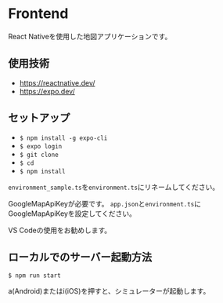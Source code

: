 # Frontend
React Nativeを使用した地図アプリケーションです。

## 使用技術
- https://reactnative.dev/
- https://expo.dev/

## セットアップ
- `$ npm install -g expo-cli`
- `$ expo login`
- `$ git clone`
- `$ cd `
- `$ npm install`

`environment_sample.ts`を`environment.ts`にリネームしてください。

GoogleMapApiKeyが必要です。
`app.json`と`environment.ts`にGoogleMapApiKeyを設定してください。

VS Codeの使用をお勧めします。
## ローカルでのサーバー起動方法

`$ npm run start`

a(Android)またはi(iOS)を押すと、シミュレーターが起動します。
